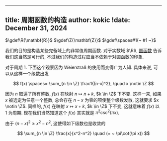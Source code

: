 
---
title: 周期函数的构造
author: kokic
!date: December 31, 2024
---

$\gdef\R{\mathbf{R}}$
$\gdef\Z{\mathbf{Z}}$
$\gdef\spaces#1{~ #1 ~}$

我们的目的是构造某些完备域上的非常值周期函数. 对于实数域 $\R$, [圆函数](/mille-plateaux/circular-curve) 告诉我们这当然是可行的, 不过我们的构造过程应当不依赖于对圆函数的印象. 

对于周期 $1$. 下面这个观察因为 Weierstraß 的使用而变得广为人知. 具体来说, 可以从这样一个级数出发

$$ f(x) \spaces= \sum_{n \in \Z} \frac1{(n-x)^2}, \quad x \notin \Z $$

因为 $n$ 取遍了所有整数, $f(x)$ 在映射 $n \mapsto n + k$, $k \in \Z$ 下不变. 这样一来, 如果 $x$ 被选定为任意一个整数, 总会存在 $n-x$ 为零的项使整个级数发散, 这就要求 $x \notin \Z$. 同样的, $f(x)$ 在映射 $x \mapsto x + k$, $k \in \Z$ 下不变, 这就意味着 $f(x)$ 以 $1$ 为周期. 现在我们当然知道这个 $f(x)$ 其实就是 $\pi^2\csc^2(\pi x)$. 

由于 $(n-x)^2 \ge x^2-n^2$, 这使得如下级数也是收敛的 

$$ \sum_{n \in \Z} \frac{x}{x^2-n^2} \quad (= ~ \pi\cot(\pi x)) $$

